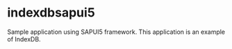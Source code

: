 # indexdbsapui5
Sample application using SAPUI5 framework. This application is an example of IndexDB.
